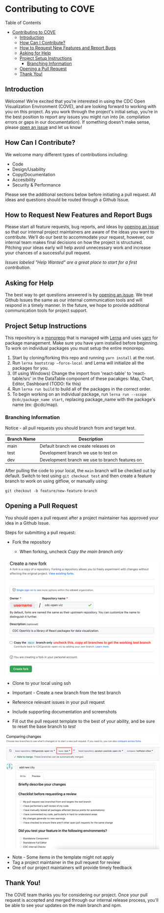 # Contributing to COVE

Table of Contents

- [Contributing to COVE](#contributing-to-cove)
  - [Introduction](#introduction)
  - [How Can I Contribute?](#how-can-i-contribute)
  - [How to Request New Features and Report Bugs](#how-to-request-new-features-and-report-bugs)
  - [Asking for Help](#asking-for-help)
  - [Project Setup Instructions](#project-setup-instructions)
    - [Branching Information](#branching-information)
  - [Opening a Pull Request](#opening-a-pull-request)
  - [Thank You!](#thank-you)

## Introduction

Welcome! We’re excited that you’re interested in using the CDC Open Visualization Environment (COVE), and are looking forward to working with you on this project. As you work through the project's initial setup, you’re in the best position to report any issues you might run into (ie. compilation errors or gaps in our documentation).
If something doesn't make sense, please [open an issue](https://github.com/CDCgov/cdc-open-viz/issues) and let us know!

## How Can I Contribute?

We welcome many different types of contributions including:

- Code
- Design/Usability
- Copy/Documentation
- Accesibility
- Security & Performance

Please see the additional sections below before initiating a pull request. All ideas and questions should be routed through a Github Issue.

## How to Request New Features and Report Bugs

Please start all feature requests, bug reports, and ideas by [opening an issue](https://github.com/CDCgov/cdc-open-viz/issues) so that our internal project maintainers are aware of the ideas you want to contribute. We'll do our best to accommodate your request, however, our internal team makes final decisions on how the project is structured. Pitching your ideas early will help avoid unnecessary work and increase your chances of a successful pull request.

_Issues labeled "Help Wanted" are a great place to start for a first contribution._

## Asking for Help

The best way to get questions answered is by [opening an issue](https://github.com/CDCgov/cdc-open-viz/issues). We treat Github Issues the same as our internal communication tools and will respond in a timely manner. In the future, we hope to provide additional communication tools for project support.

## Project Setup Instructions

This repository is a [monorepo](https://en.wikipedia.org/wiki/Monorepo) that is managed with [Lerna](https://github.com/lerna/lerna#readme) and uses [yarn](https://yarnpkg.com/) for package management. Make sure you have yarn installed before beginning. To work on individual packages you must setup the entire monorepo.

1. Start by cloning/forking this repo and running `yarn install` at the root.
2. Run `lerna bootstrap —force-local `and Lerna will initialize all the packages for you.
3. (If using Windows) Change the import from 'react-table' to 'react-table/src' in the DataTable component of these pacakges: Map, Chart, Editor, Dashboard (TODO: fix this)
4. Run `lerna run build` to build all of the packages in the correct order.
5. To begin working on an individual package, run `lerna run --scope @cdc/package_name start`, replacing package_name with the package's name (ex: @cdc/map).

### Branching Information

Notice - all pull requests you should branch from and target test.

| Branch Name | Description                              |
| ----------- | ---------------------------------------- |
| main        | Default branch we create releases on     |
| test        | Development branch we use to test on     |
| dev         | Development branch we use to branch features on |

After pulling the code to your local, the `main` branch will be checked out by default. Switch to test using `git checkout test` and then create a feature branch to work on using gitflow, or manually using:

`git checkout -b feature/new-feature-branch`

## Opening a Pull Request

You should open a pull request after a project maintainer has approved your idea in a Github Issue.

Steps for submitting a pull request:

- Fork the repository

  - When forking, uncheck _Copy the main branch only_

![Creating a fork](./docs/img/forking_1.png)

- Clone to your local using ssh

- Important - Create a new branch from the test branch
- Reference relevant issues in your pull request
- Include supporting documentation and screenshots
- Fill out the pull request template to the best of your ability, and be sure to reset the base branch to _test_

![Reset the branch to test](./docs/img/forking_2.png)

- Note - Some items in the template might not apply
- Tag a project maintainer in the pull request for review
- One of our project maintainers will provide timely feedback

## Thank You!

The COVE team thanks you for considering our project. Once your pull request is accepted and merged through our internal release process, you'll be able to see your updates on the main branch and npm.
